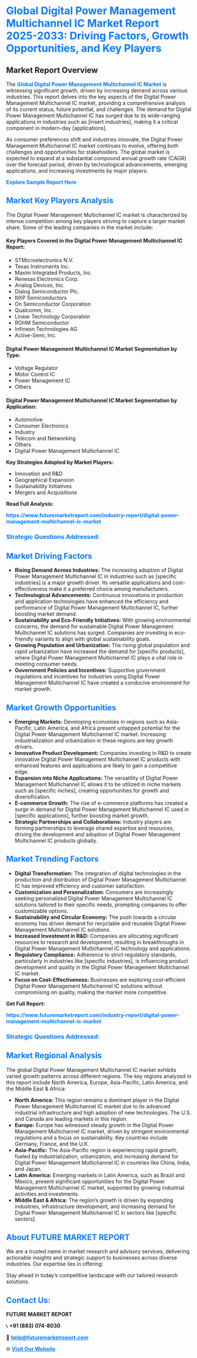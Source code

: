 <h1 style="color: #007BFF;">Global Digital Power Management Multichannel IC Market Report 2025-2033: Driving Factors, Growth Opportunities, and Key Players</h1>

<section id="overview">
<h2>Market Report Overview</h2>
<p>The <a href="https://www.futuremarketreport.com/industry-report/digital-power-management-multichannel-ic-market" style="color: #007BFF; text-decoration: none;"><strong>Global Digital Power Management Multichannel IC Market</strong></a> is witnessing significant growth, driven by increasing demand across various industries. This report delves into the key aspects of the Digital Power Management Multichannel IC market, providing a comprehensive analysis of its current status, future potential, and challenges. The demand for Digital Power Management Multichannel IC has surged due to its wide-ranging applications in industries such as [insert industries], making it a critical component in modern-day [applications].</p>
<p>As consumer preferences shift and industries innovate, the Digital Power Management Multichannel IC market continues to evolve, offering both challenges and opportunities for stakeholders. The global market is expected to expand at a substantial compound annual growth rate (CAGR) over the forecast period, driven by technological advancements, emerging applications, and increasing investments by major players.</p>
</section>

<section id="overview">
<p><a href="https://www.futuremarketreport.com/request-sample/reportId=111120" style="color: #007BFF; text-decoration: none;"><strong>Explore Sample Report Here</strong></a></p>
</section>

<section id="key-players">
<h2 style="color: #007BFF;">Market Key Players Analysis</h2>
<p>The Digital Power Management Multichannel IC market is characterized by intense competition among key players striving to capture a larger market share. Some of the leading companies in the market include:</p>
<h4>Key Players Covered in the Digital Power Management Multichannel IC Report:</h4>
<ul><li>STMicroelectronics N.V.</li><li>Texas Instruments Inc.</li><li>Maxim Integrated Products, Inc.</li><li>Renesas Electronics Corp.</li><li>Analog Devices, Inc.</li><li>Dialog Semiconductor Plc.</li><li>NXP Semiconductors</li><li>On Semiconductor Corporation</li><li>Qualcomm, Inc.</li><li>Linear Technology Corporation</li><li>ROHM Semiconductor</li><li>Infineon Technologies AG</li><li>Active-Semi, Inc.</li></ul>
<h4>Digital Power Management Multichannel IC Market Segmentation by Type:</h4>
<ul><li>Voltage Regulator</li><li>Motor Control IC</li><li>Power Management IC</li><li>Others</li></ul>

<h4>Digital Power Management Multichannel IC Market Segmentation by Application:</h4>
<ul><li>Automotive</li><li>Consumer Electronics</li><li>Industry</li><li>Telecom and Networking</li><li>Others</li><li>Digital Power Management Multichannel IC</li></ul>
<p><strong>Key Strategies Adopted by Market Players:</strong></p>
<ul>
<li>Innovation and R&D</li>
<li>Geographical Expansion</li>
<li>Sustainability Initiatives</li>
<li>Mergers and Acquisitions</li>
</ul>
</section>

<section>
<p><strong>Read Full Analysis: </strong></p><a href="https://www.futuremarketreport.com/industry-report/digital-power-management-multichannel-ic-market" style="color: #007BFF; text-decoration: none;"><strong>https://www.futuremarketreport.com/industry-report/digital-power-management-multichannel-ic-market</strong></a>
<h3 style="color: #007BFF;">Strategic Questions Addressed:</h3>
</section>

<section id="driving-factors">
<h2 style="color: #007BFF;">Market Driving Factors</h2>
<ul>
<li><strong>Rising Demand Across Industries:</strong> The increasing adoption of Digital Power Management Multichannel IC in industries such as [specific industries] is a major growth driver. Its versatile applications and cost-effectiveness make it a preferred choice among manufacturers.</li>
<li><strong>Technological Advancements:</strong> Continuous innovations in production and application technologies have enhanced the efficiency and performance of Digital Power Management Multichannel IC, further boosting market demand.</li>
<li><strong>Sustainability and Eco-Friendly Initiatives:</strong> With growing environmental concerns, the demand for sustainable Digital Power Management Multichannel IC solutions has surged. Companies are investing in eco-friendly variants to align with global sustainability goals.</li>
<li><strong>Growing Population and Urbanization:</strong> The rising global population and rapid urbanization have increased the demand for [specific products], where Digital Power Management Multichannel IC plays a vital role in meeting consumer needs.</li>
<li><strong>Government Policies and Incentives:</strong> Supportive government regulations and incentives for industries using Digital Power Management Multichannel IC have created a conducive environment for market growth.</li>
</ul>
</section>

<section id="growth-opportunities">
<h2 style="color: #007BFF;">Market Growth Opportunities</h2>
<ul>
<li><strong>Emerging Markets:</strong> Developing economies in regions such as Asia-Pacific, Latin America, and Africa present untapped potential for the Digital Power Management Multichannel IC market. Increasing industrialization and urbanization in these regions are key growth drivers.</li>
<li><strong>Innovative Product Development:</strong> Companies investing in R&D to create innovative Digital Power Management Multichannel IC products with enhanced features and applications are likely to gain a competitive edge.</li>
<li><strong>Expansion into Niche Applications:</strong> The versatility of Digital Power Management Multichannel IC allows it to be utilized in niche markets such as [specific niches], creating opportunities for growth and diversification.</li>
<li><strong>E-commerce Growth:</strong> The rise of e-commerce platforms has created a surge in demand for Digital Power Management Multichannel IC used in [specific applications], further boosting market growth.</li>
<li><strong>Strategic Partnerships and Collaborations:</strong> Industry players are forming partnerships to leverage shared expertise and resources, driving the development and adoption of Digital Power Management Multichannel IC products globally.</li>
</ul>
</section>

<section id="trending-factors">
<h2 style="color: #007BFF;">Market Trending Factors</h2>
<ul>
<li><strong>Digital Transformation:</strong> The integration of digital technologies in the production and distribution of Digital Power Management Multichannel IC has improved efficiency and customer satisfaction.</li>
<li><strong>Customization and Personalization:</strong> Consumers are increasingly seeking personalized Digital Power Management Multichannel IC solutions tailored to their specific needs, prompting companies to offer customizable options.</li>
<li><strong>Sustainability and Circular Economy:</strong> The push towards a circular economy has driven demand for recyclable and reusable Digital Power Management Multichannel IC solutions.</li>
<li><strong>Increased Investment in R&D:</strong> Companies are allocating significant resources to research and development, resulting in breakthroughs in Digital Power Management Multichannel IC technology and applications.</li>
<li><strong>Regulatory Compliance:</strong> Adherence to strict regulatory standards, particularly in industries like [specific industries], is influencing product development and quality in the Digital Power Management Multichannel IC market.</li>
<li><strong>Focus on Cost-Effectiveness:</strong> Businesses are exploring cost-efficient Digital Power Management Multichannel IC solutions without compromising on quality, making the market more competitive.</li>
</ul>
</section>

<section>
<p><strong>Get Full Report: </strong></p><a href="https://www.futuremarketreport.com/industry-report/digital-power-management-multichannel-ic-market" style="color: #007BFF; text-decoration: none;"><strong>https://www.futuremarketreport.com/industry-report/digital-power-management-multichannel-ic-market</strong></a>
<h3 style="color: #007BFF;">Strategic Questions Addressed:</h3>
</section>


<section id="regional-analysis">
<h2 style="color: #007BFF;">Market Regional Analysis</h2>
<p>The global Digital Power Management Multichannel IC market exhibits varied growth patterns across different regions. The key regions analyzed in this report include North America, Europe, Asia-Pacific, Latin America, and the Middle East & Africa:</p>
<ul>
<li><strong>North America:</strong> This region remains a dominant player in the Digital Power Management Multichannel IC market due to its advanced industrial infrastructure and high adoption of new technologies. The U.S. and Canada are leading markets in this region.</li>
<li><strong>Europe:</strong> Europe has witnessed steady growth in the Digital Power Management Multichannel IC market, driven by stringent environmental regulations and a focus on sustainability. Key countries include Germany, France, and the U.K.</li>
<li><strong>Asia-Pacific:</strong> The Asia-Pacific region is experiencing rapid growth, fueled by industrialization, urbanization, and increasing demand for Digital Power Management Multichannel IC in countries like China, India, and Japan.</li>
<li><strong>Latin America:</strong> Emerging markets in Latin America, such as Brazil and Mexico, present significant opportunities for the Digital Power Management Multichannel IC market, supported by growing industrial activities and investments.</li>
<li><strong>Middle East & Africa:</strong> The region’s growth is driven by expanding industries, infrastructure development, and increasing demand for Digital Power Management Multichannel IC in sectors like [specific sectors].</li>
</ul>
</section>

<footer>
<h2 style="color: #007BFF;">About FUTURE MARKET REPORT</h2>
<p>We are a trusted name in market research and advisory services, delivering actionable insights and strategic support to businesses across diverse industries. Our expertise lies in offering:</p>

<p>Stay ahead in today’s competitive landscape with our tailored research solutions.</p>

<h2 style="color: #007BFF;">Contact Us:</h2>
<p><strong>FUTURE MARKET REPORT</strong></p>
<p>📞 <strong>+91 (883) 074-8030</strong></p>
<p>📧 <strong><a href="mailto:help@futuremarketreport.com" style="color: #007BFF;">help@futuremarketreport.com</a></strong></p>
<p>🌐 <strong><a href="https://www.futuremarketreport.com/" style="color: #007BFF;">Visit Our Website</a></strong></p>
</footer>